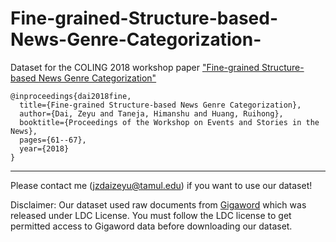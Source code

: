 # Fine-grained-Structure-based-News-Genre-Categorization-
Dataset for the COLING 2018 workshop paper ["Fine-grained Structure-based News Genre Categorization"](http://aclweb.org/anthology/W18-4308)

```
@inproceedings{dai2018fine,
  title={Fine-grained Structure-based News Genre Categorization},
  author={Dai, Zeyu and Taneja, Himanshu and Huang, Ruihong},
  booktitle={Proceedings of the Workshop on Events and Stories in the News},
  pages={61--67},
  year={2018}
}
```


--------------------------------------------------------------------

Please contact me (jzdaizeyu@tamul.edu) if you want to use our dataset!

Disclaimer: Our dataset used raw documents from [Gigaword](https://catalog.ldc.upenn.edu/LDC2012T21) which was released under LDC License. You must follow the LDC license to get permitted access to Gigaword data before downloading our dataset.
